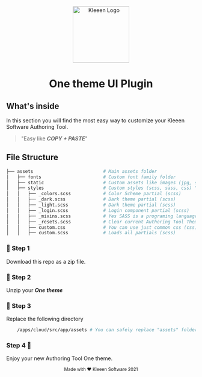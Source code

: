<center>
    <img height="150" src="https://kleeen.software/wp-content/uploads//2019/05/KS-color.svg" alt="Kleeen Logo">
</center>
<center>

# One theme UI Plugin

</center>


## What's inside

In this section you will find the most easy way to customize your Kleeen Software Authoring Tool.

> "Easy like ***COPY + PASTE***"


## File Structure

```sh
├── assets                          # Main assets folder
│   ├── fonts                       # Custom font family folder
│   ├── static                      # Custom assets like images (jpg, svg, png)
│   ├── styles                      # Custom styles (scss, sass, css) "we love scss"
│   │   ├── _colors.scss            # Color Scheme partial (scss)
│   │   ├── _dark.scss              # Dark theme partial (scss)
│   │   ├── _light.scss             # Dark theme partial (scss)
│   │   ├── _login.scss             # Login component partial (scss)
│   │   ├── _mixins.scss            # Yes SASS is a programing language ;)
│   │   ├── _resets.scss            # Clear current Authoring Tool Theme (scss)
│   │   ├── custom.css              # You can use just common css (css)
│   │   ├── custom.scss             # Loads all partials (scss)
```

### 💾 Step 1

Download this repo as a zip file.

### 🧰 Step 2

Unzip your ***One theme***

### 🔮 Step 3

Replace the following directory

```sh
    /apps/cloud/src/app/assets # You can safely replace "assets" folder content
```

### Step 4 🚀

Enjoy your new Authoring Tool One theme.

<small>
    <center>
        Made with ❤️ Kleeen Software 2021
    </center>
</small>